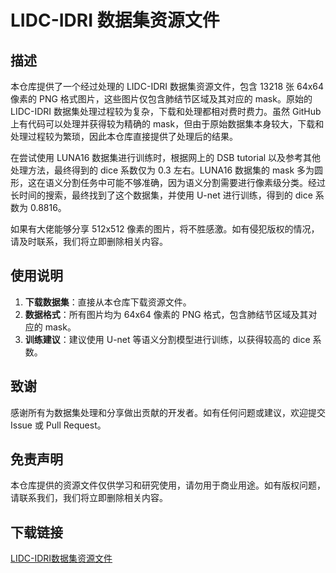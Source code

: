 # LIDC-IDRI 数据集资源文件

## 描述

本仓库提供了一个经过处理的 LIDC-IDRI 数据集资源文件，包含 13218 张 64x64 像素的 PNG 格式图片，这些图片仅包含肺结节区域及其对应的 mask。原始的 LIDC-IDRI 数据集处理过程较为复杂，下载和处理都相对费时费力。虽然 GitHub 上有代码可以处理并获得较为精确的 mask，但由于原始数据集本身较大，下载和处理过程较为繁琐，因此本仓库直接提供了处理后的结果。

在尝试使用 LUNA16 数据集进行训练时，根据网上的 DSB tutorial 以及参考其他处理方法，最终得到的 dice 系数仅为 0.3 左右。LUNA16 数据集的 mask 多为圆形，这在语义分割任务中可能不够准确，因为语义分割需要进行像素级分类。经过长时间的搜索，最终找到了这个数据集，并使用 U-net 进行训练，得到的 dice 系数为 0.8816。

如果有大佬能够分享 512x512 像素的图片，将不胜感激。如有侵犯版权的情况，请及时联系，我们将立即删除相关内容。

## 使用说明

1. **下载数据集**：直接从本仓库下载资源文件。
2. **数据格式**：所有图片均为 64x64 像素的 PNG 格式，包含肺结节区域及其对应的 mask。
3. **训练建议**：建议使用 U-net 等语义分割模型进行训练，以获得较高的 dice 系数。

## 致谢

感谢所有为数据集处理和分享做出贡献的开发者。如有任何问题或建议，欢迎提交 Issue 或 Pull Request。

## 免责声明

本仓库提供的资源文件仅供学习和研究使用，请勿用于商业用途。如有版权问题，请联系我们，我们将立即删除相关内容。

## 下载链接

[LIDC-IDRI数据集资源文件](https://pan.quark.cn/s/0128b304f604)